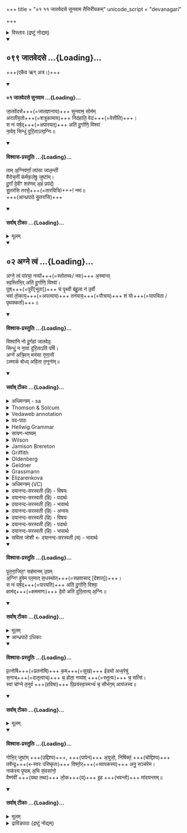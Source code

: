 +++
title = "०१ ११ जातवेदसे सुनवाम तैत्तिरीयकम्"
unicode_script = "devanagari"

+++

<details><summary>विस्तारः (द्रष्टुं नोद्यम्)</summary>

सायण-टीका [ऽत्र](https://archive.org/stream/Anandashram_Samskrita_Granthavali_Anandashram_Sanskrit_Series/ASS_036_Taittiriya_Aranyakam_With_Sayana_Bhashya_Part_2_-_Babasastri_Phadke_1927#page/n361/mode/2up)। भास्करपाठो [ऽत्र](https://archive.org/details/taittiriya/taittiriya_aranyaka_bhaskara_02/page/n101/mode/2up?view=theater) ।
</details>
<div class="js_include" includetitle="false" newlevelforh1="2" unfilled url="/vedAH_Rk/shAkalam/saMhitA/vishvAsa-prastutiH/01/099_jAtavedase">
<details open><summary><h2>०९९ जातवेदसे ...{Loading}...</h2></summary>


+++(एकैव ऋग् अत्र।)+++

<div class="js_include" includetitle="false" newlevelforh1="2" unfilled="" url="/vedAH_Rk/shAkalam/saMhitA/vishvAsa-prastutiH/01/099/01_jAtavedase_sunavAma.md">
<details open><summary><h4>०१ जातवेदसे सुनवाम ...{Loading}...</h4></summary>



जा॒तवे॑दसे+++(=जातज्ञानाय)+++ सुनवाम॒ सोम॑म्  
अरातीय॒तो+++(=शत्रुकामाय)+++ निद॑हाति॒ वेदः॑+++(=वेत्तीति)+++।  
स नः॑ पर्ष॒द्+++(=अपारयत्)+++ अति॑ दु॒र्गाणि॒ विश्वा॑  
ना॒वेव॒ सिन्धुं॑ दुरि॒ताऽत्य॒ग्निः॥

</details>
</div>
</details>
</div>
<div class="js_include" newlevelforh1="4" title="विश्वास-प्रस्तुतिः" unfilled url="/vedAH_yajuH/taittirIyam/AraNyakam/Rk/vishvAsa-prastutiH/06_mahA-nArAyaNopaniShat/01_11_jAtavedase_sunavAma_taittirIyakam/04_tAm_agnivarNAm.md">
<details open><summary><h4>विश्वास-प्रस्तुतिः ...{Loading}...</h4></summary>

ताम् अ॒ग्निव॑र्णां॒ तप॑सा ज्वल॒न्तीं  
वै॑रोच॒नीं क॑र्मफ॒लेषु॒ जुष्टा॑॑म्।  
दु॒र्गां दे॒वीꣳ शर॑णम् अ॒हं प्रप॑द्ये  
सु॒तर॑सि तरसे॒+++(=तारयित्रि)+++! नमः॑॥  
+++(आन्ध्रपाठे सु॒तरा॑सि)+++
</details>
</div>
<div class="js_include" newlevelforh1="4" title="सर्वाष् टीकाः" unfilled url="/vedAH_yajuH/taittirIyam/AraNyakam/Rk/sarvASh_TIkAH/06_mahA-nArAyaNopaniShat/01_11_jAtavedase_sunavAma_taittirIyakam/04_tAm_agnivarNAm.md">
<details open><summary><h4>सर्वाष् टीकाः ...{Loading}...</h4></summary>
<details><summary>मूलम्</summary>

ताम् अ॒ग्निव॑र्णां॒ तप॑सा ज्वल॒न्तीं  
वै॑रोच॒नीं क॑र्मफ॒लेषु॒ जुष्टा॑॑म्।  
दु॒र्गां दे॒वीꣳ शर॑णम् अ॒हं प्रप॑द्ये  
सु॒तर॑सि तरसे॒ नमः॑॥
</details>
</details>
</div>
<div class="js_include" includetitle="false" newlevelforh1="2" unfilled url="/vedAH_Rk/shAkalam/saMhitA/vishvAsa-prastutiH/01/189/02_agne_tvaM.md">
<details open><summary><h2>०२ अग्ने त्वं ...{Loading}...</h2></summary>


अग्ने॒ त्वं पा॑रया॒ नव्यो॑+++(=स्तोतव्यः/ नवः)+++ अ॒स्मान्त्  
स्व॒स्तिभि॒र् अति॑ दु॒र्गाणि॒ विश्वा॑॑।  
पूश्+++(=पुरी[भूता])+++ च॑ पृ॒थ्वी ब॑हु॒ला न॑ उ॒र्वी  
भवा॑ तो॒काय॒+++(=अपत्याय)+++ तन॑याय॒+++(=पौत्राय)+++ शं योः+++(=यापयिता /पृथक्कर्ता)+++॥

</details>
</div>
<div class="js_include" newlevelforh1="4" title="विश्वास-प्रस्तुतिः" unfilled url="/vedAH_Rk/shAkalam/saMhitA/vishvAsa-prastutiH/05/004/09_vishvAni_no.md">
<details open><summary><h4>विश्वास-प्रस्तुतिः ...{Loading}...</h4></summary>


विश्वा॑नि नो दु॒र्गहा॑ जातवेदः॒  
सिन्धुं॒ न ना॒वा दु॑रि॒ताऽति॑ पर्षि।  
अग्ने॑ अत्रि॒वन् मन॑सा गृणा॒नो॑॑  
ऽस्माकं॑ बोध्य् अवि॒ता त॒नूना॑॑म्॥
</details>
</div>
<div class="js_include" newlevelforh1="4" title="सर्वाष् टीकाः" unfilled url="/vedAH_Rk/shAkalam/saMhitA/sarvASh_TIkAH/05/004/09_vishvAni_no.md">
<details open><summary><h4>सर्वाष् टीकाः ...{Loading}...</h4></summary>
<details><summary>अधिमन्त्रम् - sa</summary>

- देवता - अग्निः
- ऋषिः - वसुश्रुत आत्रेयः
- छन्दः - त्रिष्टुप्
</details>
<details><summary>Thomson & Solcum</summary>

वि꣡श्वानि नो दुर्ग꣡हा जातवेदः  
सि꣡न्धुं न꣡ नावा꣡ दुरिता꣡ति पर्षि  
अ꣡ग्ने अत्रिव꣡न् न꣡मसा गृणानो꣡  
अस्मा꣡कम् बोधि अविता꣡ तनू꣡नाम्
</details>
<details><summary>Vedaweb annotation</summary>

_________
**Strata**  
Cretic

###### Pāda-label
genre M  
genre M  
genre M  
genre M
_________
**Morph**  
durgáhā ← durgáha- (nominal stem)  
{case:ACC, gender:N, number:PL}

jātavedaḥ ← jātávedas- (nominal stem)  
{case:VOC, gender:M, number:SG}

naḥ ← ahám (pronoun)  
{case:ACC, number:PL}

víśvāni ← víśva- (nominal stem)  
{case:NOM, gender:N, number:PL}

áti ← áti (invariable)  
{}

duritā́ ← duritá- (nominal stem)  
{case:ACC, gender:N, number:PL}

ná ← ná (invariable)  
{}

nāvā́ ← naú- ~ nā́v- (nominal stem)  
{case:INS, gender:F, number:SG}

parṣi ← √pr̥- (root)  
{number:SG, person:2, mood:IMP, voice:ACT}

síndhum ← síndhu- (nominal stem)  
{case:ACC, gender:M, number:SG}

ágne ← agní- (nominal stem)  
{case:VOC, gender:M, number:SG}

atrivát ← atrivát (invariable)  
{}

gr̥ṇānáḥ ← √gr̥̄- 1 (root)  
{case:NOM, gender:M, number:SG, tense:PRS, voice:MED}

námasā ← námas- (nominal stem)  
{case:INS, gender:N, number:SG}

asmā́kam ← ahám (pronoun)  
{case:GEN, number:PL}

avitā́ ← avitár- (nominal stem)  
{case:NOM, gender:M, number:SG}

bodhi ← √bhū- (root)  
{number:SG, person:2, mood:IMP, tense:AOR, voice:ACT}

tanū́nām ← tanū́- (nominal stem)  
{case:GEN, gender:F, number:PL}

</details>
<details><summary>पद-पाठः</summary>

विश्वा॑नि । नः॒ । दुः॒ऽगहा॑ । जा॒त॒ऽवे॒दः॒ । सिन्धु॑म् । न । ना॒वा । दुः॒ऽइ॒ता । अति॑ । प॒र्षि॒ ।  
अग्ने॑ । अ॒त्रि॒ऽवत् । नम॑सा । गृ॒णा॒नः । अ॒स्माक॑म् । बो॒धि॒ । अ॒वि॒ता । त॒नूना॑म् ॥
</details>
<details><summary>Hellwig Grammar</summary>

-   *viśvāni* ← *viśva*
- \[noun\], accusative, plural, neuter
- “all(a); whole; complete; each(a); viśva \[word\]; completely;
    wholly.”
------------------------------------------------------------------------
- *no* ← *naḥ* ← *mad*
- \[noun\], accusative, plural
- “I; mine.”
------------------------------------------------------------------------
- *durgahā* ← *durgaha*
- \[noun\], accusative, plural, neuter
- “danger; abyss; wilderness.”
------------------------------------------------------------------------
- *jātavedaḥ* ← *jātavedas*
- \[noun\], vocative, singular, masculine
- “Agni; fire.”
------------------------------------------------------------------------
- *sindhuṃ* ← *sindhum* ← *sindhu*
- \[noun\], accusative, singular, feminine
- “river; Indus; sindhu \[word\].”
------------------------------------------------------------------------
- *na*
- \[adverb\]
- “not; like; no; na \[word\].”
------------------------------------------------------------------------
- *nāvā* ← *nau*
- \[noun\], instrumental, singular, feminine
- “ship; boat; nau \[word\].”
------------------------------------------------------------------------
- *duritāti* ← *duritā* ← *durita*
- \[noun\], accusative, plural, neuter
- “danger; sin; difficulty; difficulty; evil.”
------------------------------------------------------------------------
- *duritāti* ← *ati*
- \[adverb\]
- “very; excessively; beyond; excessively.”
------------------------------------------------------------------------
- *parṣi* ← *pṛ*
- \[verb\], singular, Aorist conj./subj.
- “protect; promote; rescue; help.”
------------------------------------------------------------------------
- *agne* ← *agni*
- \[noun\], vocative, singular, masculine
- “fire; Agni; sacrificial fire; digestion; cautery; Plumbago
    zeylanica; fire; vahni; agni \[word\]; agnikarman; gold; three;
    jāraṇa; pyre; fireplace; heating.”
------------------------------------------------------------------------
- *atrivan* ← *atri*
- \[noun\], masculine
- “Atri; Atri; atri \[word\].”
------------------------------------------------------------------------
- *atrivan* ← *vat*
- \[adverb\]
- “equally; like.”
------------------------------------------------------------------------
- *namasā* ← *namas*
- \[noun\], instrumental, singular, neuter
- “adoration; court; namas \[word\]; bow; salute.”
------------------------------------------------------------------------
- *gṛṇāno* ← *gṛṇānaḥ* ← *gṛ*
- \[verb noun\], nominative, singular
- “praise.”
------------------------------------------------------------------------
- *'smākam* ← *asmākam* ← *mad*
- \[noun\], genitive, plural
- “I; mine.”
------------------------------------------------------------------------
- *bodhy* ← *bodhi* ← *bhū*
- \[verb\], singular, Aorist imperative
- “become; be; originate; transform; happen; result; exist; be born;
    be; be; come to life; grow; elapse; come to mind; thrive; become;
    impend; show; conceive; understand; stand; constitute; serve; apply;
    behave.”
------------------------------------------------------------------------
- *avitā* ← *av*
- \[verb\], singular, periphrast. future
- “support; help; prefer; prefer; like.”
------------------------------------------------------------------------
- *tanūnām* ← *tanū*
- \[noun\], genitive, plural, feminine
- “body; self; own(a); person; form.”
------------------------------------------------------------------------
</details>
<details><summary>सायण-भाष्यम्</summary>

हे **जातवेदः** **नः** अस्माकं **दुर्गहा** दुःखेन गाह्यानि दुःखेन भोग्यानि **विश्वानि** **दुरितानि** **अति** **पर्षि** अतिपारय । **सिन्धुं** **न** **नावा** नदीं नाविको यथा तद्वत् । हे **अग्ने** **अत्रिवत्** अत्रेर्यथा तथा अस्माकं **नमसा** स्तोत्रेण **गृणानः** स्तूयमानः सन् **अस्माकं** **तनूनाम्** **अविता** रक्षकः **बोधि** बुध्यस्व ॥
</details>
<details><summary>Wilson</summary>

###### English translation:

“You convey us, **Jātavedas**, across all intolerable evils, as (people are carried) over a river by a boat; **Agni**, who are glorified by us with reverence, such as (that shown) by **Atri**, know yourself the protector of our person ns.”
</details>
<details><summary>Jamison Brereton</summary>

Carry us across all difficult depths and difficult ways, o Jātavedas, as if  across a river by a boat.  
O Agni, being sung with reverence as if by Atri, become the helper of  our bodies.
</details>
<details><summary>Griffith</summary>

Over all woes and dangers, Jatavedas, bear us as in a boat across a river.  
     Praised with our homage even as Atri praised thee, O Agni, be the guardian of our bodies.
</details>
<details><summary>Oldenberg</summary>

Bring us across all difficulties and dangers,
</details>
<details><summary>Geldner</summary>

Über alle Tiefen, o Jatavedas, über die Fährlichkeiten hilf uns hinüber wie mit dem Schiff über den Strom! Agni, wie von Atri unter Verbeugung gepriesen, sei der Beschützer unserer Leiber!
</details>
<details><summary>Grassmann</summary>

O Wesenkenner fahr uns über alle Gefahr und Noth wie übers Meer mit Schiffen; Wie einst von Atri, demuthsvoll gepriesen sei, Agni, du Beschützer unsrer Leiber.
</details>
<details><summary>Elizarenkova</summary>

Через все труднопроходимые места, о Джатаведас,  
Через опасности перевези нас, как через реку на лодке!  
О Агни, воспетый с поклонением, как (некогда) у Атри,  
Будь защитником наших тел!
</details>
<details><summary>अधिमन्त्रम् (VC)</summary>

- अग्निः
- वसुश्रुत आत्रेयः
- विराट्त्रिष्टुप्
- धैवतः
</details>
<details><summary>दयानन्द-सरस्वती (हि) - विषयः</summary>

फिर उसी विषय को अगले मन्त्र में कहते हैं ॥
</details>
<details><summary>दयानन्द-सरस्वती (हि) - पदार्थः</summary>

पदार्थान्वयभाषाः -  हे (अत्रिवत्) निरन्तर चलनेवालों से युक्त (जातवेदः) विद्याओं से सम्पन्न (अग्ने) धर्मिष्ठ राजन् ! जिससे आप (नावा) नौका से (सिन्धुम्) नदी वा समुद्र को (न) जैसे वैसे (नः) हम लोगों के (विश्वानि) समस्त (दुर्गहा) दुःख से पार जाने को योग्य और (दुरिता) दुःख से प्राप्त होने योग्यों के भी (अति, पर्षि) पार जाते हो (नमसा) सत्कार वा अन्न आदि से (गृणानः) स्तुति करते हुए (अस्माकम्) हम लोगों के (तनूनाम्) शरीरों के (अविता) रक्षक होते हुए (बोधि) जानते हो, इससे निरन्तर सेवा करने योग्य हो ॥९॥
</details>
<details><summary>दयानन्द-सरस्वती (हि) - भावार्थः</summary>

भावार्थभाषाः -  इस मन्त्र में उपमालङ्कार है। जो राजा अध्यापक और उपदेशक जन सब लोगों को दुःख से पार पहुँचाते हैं, वे अतुल सुख को प्राप्त होते हैं ॥९॥
</details>
<details><summary>दयानन्द-सरस्वती (हि) - अन्वयः</summary>

अन्वय:  हेऽत्रिवज्जातवेदोऽग्ने ! यतस्त्वं नावा सिन्धुं न नो विश्वानि दुर्गहा दुरिताति पर्षि। नमसा गृणानोऽस्माकं तनूनामविता सन् बोधि तस्मात् सततं सेवनीयोऽसि ॥९॥
</details>
<details><summary>दयानन्द-सरस्वती (हि) - विषयः</summary>

पुनस्तमेव विषयमाह ॥
</details>
<details><summary>दयानन्द-सरस्वती (हि) - पदार्थः</summary>

पदार्थान्वयभाषाः -  (विश्वानि) अखिलानि (नः) अस्माकम् (दुर्गहा) दुःखेन पारं गन्तुं योग्यानि (जातवेदः) जातविद्य (सिन्धुम्) नदीं समुद्रं वा (न) इव (नावा) नौकया (दुरिता) दुःखेन प्राप्तुं योग्यानि (अति) (पर्षि) पारयसि (अग्ने) धर्मिष्ठ राजन् (अत्रिवत्) अत्रयः सततं गन्तारो विद्यन्ते यस्य तत्सम्बुद्धौ (नमसा) सत्कारेणान्नादिना वा (गृणानः) स्तुवन् (अस्माकम्) (बोधि) बुध्यसे (अविता) रक्षकः (तनूनाम्) शरीराणाम् ॥९॥
</details>
<details><summary>दयानन्द-सरस्वती (हि) - भावार्थः</summary>

भावार्थभाषाः -  अत्रोपमालङ्कारः। ये राजाऽध्यापकोपदेशकाः सर्वान् जनान् दुःखात् पारयन्ति तेऽतुलं सुखं लभन्ते ॥९॥
</details>
<details><summary>सविता जोशी ← दयानन्द-सरस्वती (म) - भावार्थः</summary>

भावार्थभाषाः -  या मंत्रात उपमालंकार आहे. जे राजा, अध्यापक, उपदेशक सर्व लोकांना दुःखाच्या पलीकडे नेतात त्यांना अतुल सुख लाभते ॥ ९ ॥
</details>
</details>
</div>
<div class="js_include" newlevelforh1="4" title="विश्वास-प्रस्तुतिः" unfilled url="/vedAH_yajuH/taittirIyam/AraNyakam/Rk/vishvAsa-prastutiH/06_mahA-nArAyaNopaniShat/01_11_jAtavedase_sunavAma_taittirIyakam/09_pRtanAjitaM_sahamAnam.md">
<details open><summary><h4>विश्वास-प्रस्तुतिः ...{Loading}...</h4></summary>

पृ॒त॒ना॒जित॒ꣳ सह॑मानम् उ॒ग्रम्  
अ॒ग्निꣳ हु॑वेम पर॒मात् स॒धस्था॑॑त्+++(=सहवासाद् [देशात्])+++।  
स नः॑ पर्ष॒द्+++(=पारयति)+++ अति॑ दु॒र्गाणि॒ विश्वा॒  
क्षाम॑द्+++(=क्षममाणः)+++ दे॒वो अति॑ दुरि॒तात्य् अ॒ग्निः॥
</details>
</div>
<div class="js_include" newlevelforh1="4" title="सर्वाष् टीकाः" unfilled url="/vedAH_yajuH/taittirIyam/AraNyakam/Rk/sarvASh_TIkAH/06_mahA-nArAyaNopaniShat/01_11_jAtavedase_sunavAma_taittirIyakam/09_pRtanAjitaM_sahamAnam.md">
<details open><summary><h4>सर्वाष् टीकाः ...{Loading}...</h4></summary>
<details><summary>मूलम्</summary>

पृ॒त॒ना॒जित॒ꣳ सह॑मानम् उ॒ग्रम्  
अ॒ग्निꣳ हु॑वेम पर॒मात् स॒धस्था॑॑त्।  
स नः॑ पर्ष॒द् अति॑ दु॒र्गाणि॒ विश्वा॒  
क्षाम॑द् दे॒वो अति॑ दुरि॒तात्य् अ॒ग्निः॥
</details>
</details>
</div>
<details open><summary>आन्ध्रपाठे ऽधिकाः</summary>
<div class="js_include" newlevelforh1="4" title="विश्वास-प्रस्तुतिः" unfilled url="/vedAH_yajuH/taittirIyam/AraNyakam/Rk/vishvAsa-prastutiH/06_mahA-nArAyaNopaniShat/01_11_jAtavedase_sunavAma_taittirIyakam/12_pratnoShi_kam.md">
<details open><summary><h4>विश्वास-प्रस्तुतिः ...{Loading}...</h4></summary>

प्र॒त्नोषि॑+++(=प्रतनोषि)+++ क॒म्+++(=सुखं)+++ ईड्यो॑ अध्व॒रेषु॑  
स॒नाच्+++(=दातृत्वाच्)+++ च॒ होता॒ नव्य॑श् +++(=स्तुत्यः)+++ च॒ सत्सि॑।  
स्वां चा॑॑ग्ने त॒नुवं॑ +++(हविषा)+++ पि॒प्रय॑स्वा॒स्मभ्यं॑ च॒ सौभ॑ग॒म् आय॑जस्व॥
</details>
</div>
<div class="js_include" newlevelforh1="4" title="सर्वाष् टीकाः" unfilled url="/vedAH_yajuH/taittirIyam/AraNyakam/Rk/sarvASh_TIkAH/06_mahA-nArAyaNopaniShat/01_11_jAtavedase_sunavAma_taittirIyakam/12_pratnoShi_kam.md">
<details open><summary><h4>सर्वाष् टीकाः ...{Loading}...</h4></summary>
<details><summary>मूलम्</summary>

प्र॒त्नोषि॑ क॒म् ईड्यो॑ अध्व॒रेषु॑  
स॒नाच् च॒ होता॒ नव्य॑श् च॒ सत्सि॑।  
स्वां चा॑॑ग्ने त॒नुवं॑ पि॒प्रय॑स्वा॒स्मभ्यं॑ च॒ सौभ॑ग॒म् आय॑जस्व॥
</details>
</details>
</div>
<div class="js_include" newlevelforh1="4" title="विश्वास-प्रस्तुतिः" unfilled url="/vedAH_yajuH/taittirIyam/AraNyakam/Rk/vishvAsa-prastutiH/06_mahA-nArAyaNopaniShat/01_11_jAtavedase_sunavAma_taittirIyakam/14_gobhir_juShTam.md">
<details open><summary><h4>विश्वास-प्रस्तुतिः ...{Loading}...</h4></summary>

गोभि॒र् जुष्ट॑म् +++(उद्दिश्य)+++, +++(पापेन)+++ अ॒युजो॒, निषि॑क्तं॒ +++(चोद्दिश्य)+++  
तवे॑॑न्द्र॒+++(←स्वरः परिष्कृतः)+++ विष्णो॒र्+++(=व्यापकस्य)+++ अनु॒ सञ्च॑रेम।  
नाक॑स्य पृ॒ष्ठम् अ॒भि सं॒वसा॑नो॒  
वैष्ण॑वीं +++(यथा तथा)+++ लो॒क+++(य्)+++ इ॒ह +++(भवन्तो)+++ मा॑दयन्ताम्॥
</details>
</div>
<div class="js_include" newlevelforh1="4" title="सर्वाष् टीकाः" unfilled url="/vedAH_yajuH/taittirIyam/AraNyakam/Rk/sarvASh_TIkAH/06_mahA-nArAyaNopaniShat/01_11_jAtavedase_sunavAma_taittirIyakam/14_gobhir_juShTam.md">
<details open><summary><h4>सर्वाष् टीकाः ...{Loading}...</h4></summary>
<details><summary>मूलम्</summary>

गोभि॒र् जुष्ट॑म्, अ॒युजो॒, निषि॑क्तं॒
तवे॑॑न्द्र वि॑ष्णो॒र् अनु॒ सञ्च॑रेम।
नाक॑स्य पृ॒ष्ठम् अ॒भि सं॒वसा॑नो॒
वैष्ण॑वीं लो॒क इ॒ह मा॑दयन्ताम्॥
</details>
</details>
</div>
</details>
<details><summary>द्राविडपाठः (द्रष्टुं नोद्यम्)</summary>

जा॒तवे॑दसे सुनवाम॒ सोम॑मरातीय॒तो निज॑हाति॒  वेदः॑ । स नः॑ पर्ष॒दति॑ दु॒र्गाणि॒ विश्वा॑ ना॒वेव॒ सिन्धु॑न्दुरि॒ताऽत्य॒ग्निः । ताम॒ग्निव॑र्णा॒न्तप॑सा  ज्वल॒न्तीव्ँवै॑रोच॒नीङ्क॑र्मफ॒लेषु॒ जुष्टा᳚म् । दु॒र्गान्दे॒वीꣳ शर॑णम॒हं प्रप॑द्ये सु॒तर॑सि तरसे॒ नमः॑ । अग्ने॒ त्वं पा॑रया॒ नव्यो॑  अ॒स्मान्थ्स्व॒स्तिभि॒रति॑ दु॒र्गाणि॒ विश्वा᳚ । पूश्च॑ पृ॒थ्वी ब॑हु॒ला न॑ उ॒र्वी भवा॑ तो॒काय॒ तन॑याय॒ शँय्योः । विश्वा॑नि नो  दु॒र्गहा॑ जातवेद॒स्सिन्धु॒न्न ना॒वा दु॑रि॒ताति॑ पर्षि । अग्ने॑ अत्रि॒वन्मन॑सा गृणा॒नो᳚ऽस्माकं॑ बोद्ध्यवि॒ता त॒नूना᳚म् ।  पृ॒त॒ना॒जित॒ꣳ॒ सह॑मानम॒ग्निमु॒ग्रꣳ हु॑वेम पर॒माथ्स॒धस्था᳚त् । स नः॑ पर्ष॒दति॑ दु॒र्गाणि॒ विश्वा॒ ख्षाम॑द्दे॒वो अति॑  दुरि॒ताऽत्य॒ग्निः । प्र॒त्नोषि॑ क॒मीड्यो॑ अध्व॒रेषु॑ स॒नाच्च॒ होता॒ नव्य॑श्च॒ सथ्सि॑ । स्वाञ्चा᳚ग्ने त॒नुवं॑ पि॒प्रय॑स्वा॒स्मभ्य॑ञ्च॒  सौभ॑ग॒माय॑जस्व ॥ (11)
</details>
